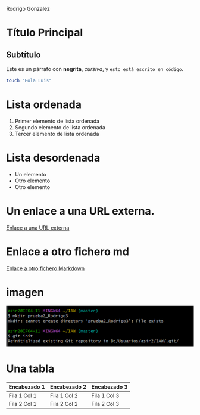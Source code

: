 Rodrigo Gonzalez
# Título Principal

## Subtítulo

Este es un párrafo con **negrita**, *cursiva*, y `esto está escrito en código`.

```bash
touch "Hola Luis"
```
# Lista ordenada
1. Primer elemento de lista ordenada
2. Segundo elemento de lista ordenada
3. Tercer elemento de lista ordenada
# Lista desordenada
- Un elemento
- Otro elemento 
- Otro elemento
# Un enlace a una URL externa.
[Enlace a una URL externa](https://www.github.com)
# Enlace a otro fichero md
[Enlace a otro fichero Markdown](./Ejercicio1.md)
# imagen
![imagen](./IMG/Imagen2.1.png)
# Una tabla
| Encabezado 1 | Encabezado 2 | Encabezado 3 |
| ------------ | ------------ | ------------ |
| Fila 1 Col 1 | Fila 1 Col 2 | Fila 1 Col 3 |
| Fila 2 Col 1 | Fila 2 Col 2 | Fila 2 Col 3 |
